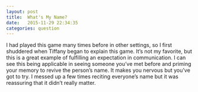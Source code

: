 ```yaml
---
layout: post
title:  What's My Name?
date:   2015-11-29 22:34:35
categories: question
---
```

I had played this game many times before in other settings, so I first shuddered when Tiffany began to explain this game. It’s not my favorite, but this is a great example of fulfilling an expectation in communication. I can see this being applicable in seeing someone you’ve met before and priming your memory to revive the person’s name. It makes you nervous but you’ve got to try. I messed up a few times reciting everyone’s name but it was reassuring that it didn’t really matter.
